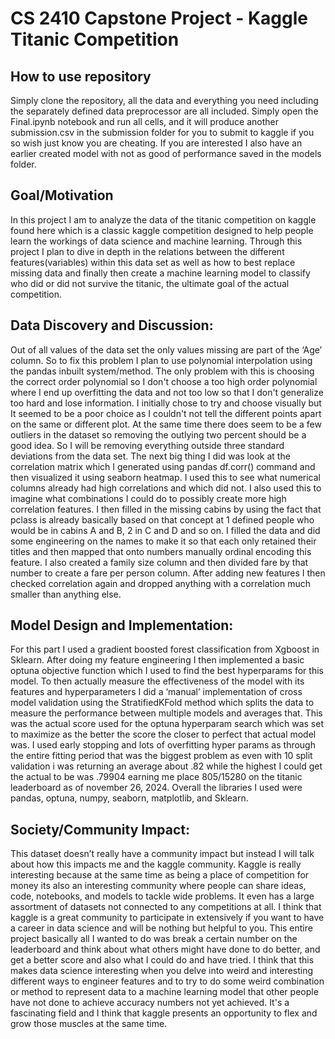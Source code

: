 # CS 2410 Capstone Project - Kaggle Titanic Competition
## How to use repository
Simply clone the repository, all the data and everything you need including the separately defined data preprocessor
are all included. Simply open the Final.ipynb notebook and run all cells, and it will produce another submission.csv in
the submission folder for you to submit to kaggle if you so wish just know you are cheating. If you are interested I
also have an earlier created model with not as good of performance saved in the models folder.

## Goal/Motivation
In this project I am to analyze the data of the titanic competition on kaggle found here which is a classic kaggle competition designed to help people learn the workings of data science and machine learning. Through this project I plan to dive in depth in the relations between the different features(variables) within this data set as well as how to best replace missing data and finally then create a machine learning model to classify who did or did not survive the titanic, the ultimate goal of the actual competition.

## Data Discovery and Discussion:
Out of all values of the data set the only values missing are part of the ‘Age’ column. So to fix this problem I plan to use polynomial interpolation using the pandas inbuilt system/method. The only problem with this is choosing the correct order polynomial so I don't choose a too high order polynomial where I end up overfitting the data and not too low so that I don't generalize too hard and lose information. I initially chose to try and choose visually but It seemed to be a poor choice as I couldn't not tell the different points apart on the same or different plot. At the same time there does seem to be a few outliers in the dataset so removing the outlying two percent should be a good idea. So I will be removing everything outside three standard deviations from the data set. The next big thing I did was look at the correlation matrix which I generated using pandas df.corr() command and then visualized it using seaborn heatmap. I used this to see what numerical columns already had high correlations and which did not. I also used this to imagine what combinations I could do to possibly create more high correlation features. I then filled in the missing cabins by using the fact that pclass is already basically based on that concept at 1 defined people who would be in cabins A and B, 2 in C and D and so on. I filled the data and did some engineering on the names to make it so that each only retained their titles and then mapped that onto numbers manually ordinal encoding this feature. I also created a family size column and then divided fare by that number to create a fare per person column. After adding new features I then checked correlation again and dropped anything with a correlation much smaller than anything else.

## Model Design and Implementation:
For this part I used a gradient boosted forest classification from Xgboost in Sklearn. After doing my feature engineering I then implemented a basic optuna objective function which I used to find the best hyperparams for this model. To then actually measure the effectiveness of the model with its features and hyperparameters I did a ‘manual’ implementation of cross model validation using the StratifiedKFold method which splits the data to measure the performance between multiple models and averages that. This was the actual score used for the optuna hyperparam search which was set to maximize as the better the score the closer to perfect that actual model was. I used early stopping and lots of overfitting hyper params as through the entire fitting period that was the biggest problem as even with 10 split validation i was returning an average about .82 while the highest I could get the actual to be was .79904 earning me place 805/15280 on the titanic leaderboard as of november 26, 2024. Overall the libraries I used were pandas, optuna, numpy, seaborn, matplotlib, and Sklearn.

## Society/Community Impact:
This dataset doesn’t really have a community impact but instead I will talk about how this impacts me and the kaggle community. Kaggle is really interesting because at the same time as being a place of competition for money its also an interesting community where people can share ideas, code, notebooks, and models to tackle wide problems. It even has a large assortment of datasets not connected to any competitions at all. I think that kaggle is a great community to participate in extensively if you want to have a career in data science and will be nothing but helpful to you. This entire project basically all I wanted to do was break a certain number on the leaderboard and think about what others might have done to do better, and get a better score and also what I could do and have tried. I think that this makes data science interesting when you delve into weird and interesting different ways to engineer features and to try to do some weird combination or method to represent data to a machine learning model that other people have not done to achieve accuracy numbers not yet achieved. It's a fascinating field and I think that kaggle presents an opportunity to flex and grow those muscles at the same time. 

